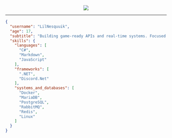 <div align="center">
<img src="https://readme-typing-svg.demolab.com?font=Righteous&weight=500&size=50&duration=4000&pause=300&color=765BFF&center=true&vCenter=true&multiline=true&repeat=false&random=false&width=1300&height=140&lines=Hi+I'm+LilNesquuik;Building+game-ready+APIs+and+real-time+systems."/>
</div>

<hr>

```json
{
  "username": "LilNesquuik",
  "age": 17,
  "subtitle": "Building game-ready APIs and real-time systems. Focused on clean code, modularity, and performance.",
  "skills": {
    "languages": [
      "C#",
      "Markdown",
      "JavaScript"
    ],
    "frameworks": [
      ".NET",
      "Discord.Net"
    ],
    "systems_and_databases": [
      "Docker",
      "MariaDB",
      "PostgreSQL",
      "RabbitMQ",
      "Redis",
      "Linux"
    ]
  }
}
```
